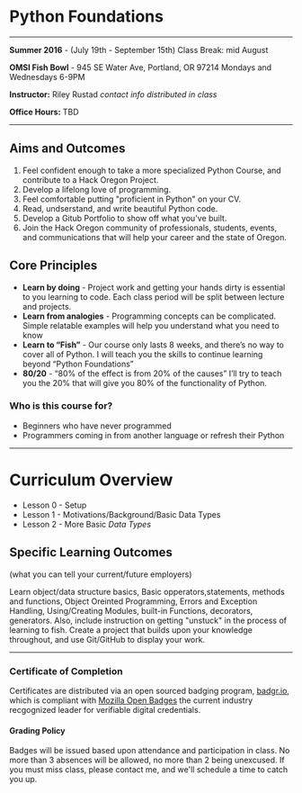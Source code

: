 # Python Foundations
---
**Summer 2016** - (July 19th - September 15th) Class Break: mid August

**OMSI Fish Bowl** - 945 SE Water Ave, Portland, OR 97214
Mondays and Wednesdays 6-9PM

**Instructor:** Riley Rustad *contact info distributed in class*

**Office Hours:**	TBD
***
## Aims and Outcomes
1. Feel confident enough to take a more specialized Python Course, and contribute to a Hack Oregon Project.
2. Develop a lifelong love of programming.
3. Feel comfortable putting "proficient in Python" on your CV.
4. Read, undserstand, and write beautiful Python code.
5. Develop a Gitub Portfolio to show off what you've built.
6. Join the Hack Oregon community of professionals, students, events, and communications that will help your career and the state of Oregon.

## Core Principles
* **Learn by doing** - Project work and getting your hands dirty is essential to you learning to code. Each class period will be split between lecture and projects.
* **Learn from analogies** - Programming concepts can be complicated. Simple relatable examples will help you understand what you need to know
* **Learn to “Fish”** - Our course only lasts 8 weeks, and there’s no way to cover all of Python. I will teach you the skills to continue learning beyond “Python Foundations”
* **80/20** - “80% of the effect is from 20% of the causes” I’ll try to teach you the 20% that will give you 80% of the functionality of Python.

### Who is this course for?
* Beginners who have never programmed
* Programmers coming in from another language or refresh their Python
***
# Curriculum Overview

- Lesson 0 - Setup
- Lesson 1 - Motivations/Background/Basic Data Types
- Lesson 2 - More Basic *Data Types*

## Specific Learning Outcomes 
(what you can tell your current/future employers)

Learn object/data structure basics, Basic opperators,statements, methods and functions, Object Oreinted Programming, Errors and Exception Handling, Using/Creating Modules, built-in Functions, decorators, generators. Also, include instruction on getting "unstuck" in the process of learning to fish. Create a project that builds upon your knowledge throughout, and use Git/GitHub to display your work.
***
### Certificate of Completion
Certificates are distributed via an open sourced badging program, [badgr.io](http://www.badgr.io), which is compliant with [Mozilla Open Badges](http://openbadges.org/) the current industry recgognized leader for verifiable digital credentials.

#### Grading Policy
Badges will be issued based upon attendance and participation in class. No more than 3 absences will be allowed, no more than 2 being unexcused. If you must miss class, please contact me, and we'll schedule a time to catch you up.

